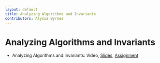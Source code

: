 ```yaml
---
layout: default
title: Analyzing Algorithms and Invariants
contributors: Alyssa Byrnes
---
```


# Analyzing Algorithms and Invariants

* Analyzing Algorithms and Invariants: Video, [Slides](/comp283/lessons/ProofsCont.html), [Assignment](https://www.gradescope.com/)
